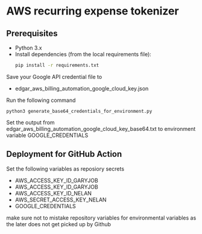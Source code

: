 # AWS recurring expense tokenizer

## Prerequisites

- Python 3.x
- Install dependencies (from the local requirements file):
  ```bash
  pip install -r requirements.txt
  ```

Save your Google API credential file to 
- edgar_aws_billing_automation_google_cloud_key.json

Run the following command
```
python3 generate_base64_credentials_for_environment.py
```

Set the output from edgar_aws_billing_automation_google_cloud_key_base64.txt to environment variable GOOGLE_CREDENTIALS


## Deployment for GitHub Action
Set the following variables as reposiory secrets

  - AWS_ACCESS_KEY_ID_GARYJOB
  - AWS_ACCESS_KEY_ID_GARYJOB
  - AWS_ACCESS_KEY_ID_NELAN
  - AWS_SECRET_ACCESS_KEY_NELAN
  - GOOGLE_CREDENTIALS

make sure not to mistake repository variables for environmental variables as the later does not get picked up by Github